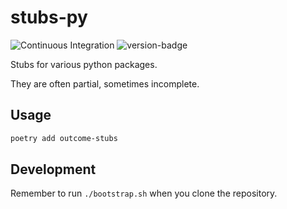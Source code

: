 # stubs-py
![Continuous Integration](https://github.com/outcome-co/stubs-py/workflows/Continuous%20Integration/badge.svg) ![version-badge](https://img.shields.io/badge/version-0.5.1-brightgreen)

Stubs for various python packages.

They are often partial, sometimes incomplete.

## Usage

```sh
poetry add outcome-stubs
```

## Development

Remember to run `./bootstrap.sh` when you clone the repository.
